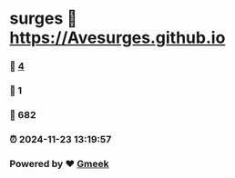 # surges :link: https://Avesurges.github.io 
### :page_facing_up: [4](https://Avesurges.github.io/tag.html) 
### :speech_balloon: 1 
### :hibiscus: 682 
### :alarm_clock: 2024-11-23 13:19:57 
### Powered by :heart: [Gmeek](https://github.com/Meekdai/Gmeek)

